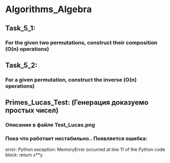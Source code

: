 # Algorithms_Algebra
## Task_5_1:
### For the given two permutations, construct their composition (O(n) operations)
## Task_5_2:
### For a given permutation, construct the inverse (O(n) operations)
## Primes_Lucas_Test: (Генерация доказуемо простых чисел)
### Описание в файле Test_Lucas.png
### Пока что работает нестабильно.. Появляется ошибка:
error: Python exception: MemoryError
    occurred at line 11 of the Python code block:
    return x**y

